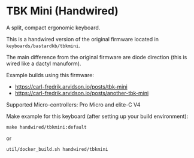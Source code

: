 # TBK Mini (Handwired)

A split, compact ergonomic keyboard.

This is a handwired version of the original firmware located in `keyboards/bastardkb/tbkmini`.

The main difference from the original firmware are diode direction (this is wired like a dactyl manuform).

Example builds using this firmware:

- <https://carl-fredrik.arvidson.io/posts/tbk-mini>
- <https://carl-fredrik.arvidson.io/posts/another-tbk-mini>

Supported Micro-controllers: Pro Micro and elite-C V4

Make example for this keyboard (after setting up your build environment):

    make handwired/tbkmini:default

or

    util/docker_build.sh handwired/tbkmini
